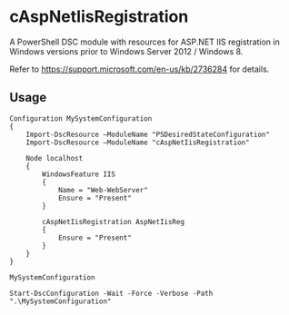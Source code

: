 # cAspNetIisRegistration

A PowerShell DSC module with resources for ASP.NET IIS registration in Windows versions prior to Windows Server 2012 / Windows 8.

Refer to https://support.microsoft.com/en-us/kb/2736284 for details.

## Usage

```
Configuration MySystemConfiguration
{
    Import-DscResource –ModuleName "PSDesiredStateConfiguration"
    Import-DscResource –ModuleName "cAspNetIisRegistration"

    Node localhost
    {
        WindowsFeature IIS
        {
            Name = "Web-WebServer"
            Ensure = "Present"
        }

        cAspNetIisRegistration AspNetIisReg
        {
            Ensure = "Present"
        }
    }
}

MySystemConfiguration

Start-DscConfiguration -Wait -Force -Verbose -Path ".\MySystemConfiguration"
```
